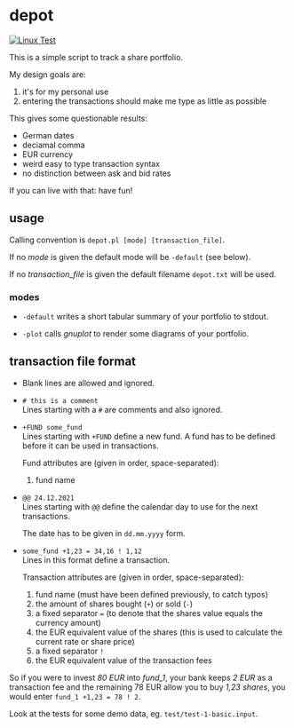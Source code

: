 depot
=====

[![Linux Test](https://github.com/mmitch/depot/actions/workflows/test_linux.yml/badge.svg)](https://github.com/mmitch/depot/actions/workflows/test_linux.yml)

This is a simple script to track a share portfolio.

My design goals are:

1. it's for my personal use
2. entering the transactions should make me type as little as possible

This gives some questionable results:

 * German dates
 * deciamal comma
 * EUR currency
 * weird easy to type transaction syntax
 * no distinction between ask and bid rates

If you can live with that: have fun!



usage
-----

Calling convention is `depot.pl [mode] [transaction_file]`.

If no *mode* is given the default mode will be `-default` (see below).

If no *transaction_file* is given the default filename `depot.txt`
will be used.


### modes

 * `-default` writes a short tabular summary of your portfolio to
   stdout.

 * `-plot` calls _gnuplot_ to render some diagrams of your portfolio.



transaction file format
-----------------------

 * Blank lines are allowed and ignored.
 
 * `# this is a comment`  
   Lines starting with a `#` are comments and also ignored.
 
 * `+FUND some_fund`  
   Lines starting with `+FUND` define a new fund.  A fund has to be
   defined before it can be used in transactions.
   
   Fund attributes are (given in order, space-separated):
   
   1. fund name

 * `@@ 24.12.2021`  
   Lines starting with `@@` define the calendar day to use for the
   next transactions.
   
   The date has to be given in `dd.mm.yyyy` form.
   
 * `some_fund +1,23 = 34,16 ! 1,12`  
   Lines in this format define a transaction.
   
   Transaction attributes are (given in order, space-separated):
   
   1. fund name (must have been defined previously, to catch typos)
   2. the amount of shares bought (`+`) or sold (`-`)
   3. a fixed separator `=`
      (to denote that the shares value equals the currency amount)
   4. the EUR equivalent value of the shares
      (this is used to calculate the current rate or share price)
   5. a fixed separator `!`
   5. the EUR equivalent value of the transaction fees

So if you were to invest *80 EUR* into *fund_1*, your bank keeps *2
EUR* as a transaction fee and the remaining 78 EUR allow you to buy
*1,23 shares*, you would enter `fund_1 +1,23 = 78 ! 2`.

Look at the tests for some demo data, eg. `test/test-1-basic.input`.
